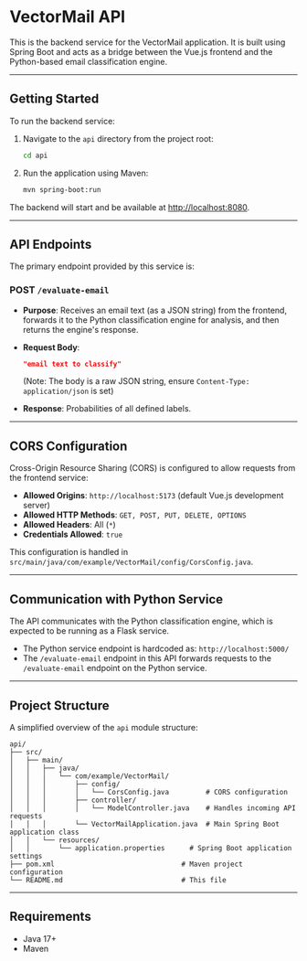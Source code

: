 # VectorMail API

This is the backend service for the VectorMail application. It is built using Spring Boot and acts as a bridge between the Vue.js frontend and the Python-based email classification engine.

---

## Getting Started

To run the backend service:

1.  Navigate to the `api` directory from the project root:
    ```bash
    cd api
    ```
2.  Run the application using Maven:
    ```bash
    mvn spring-boot:run
    ```

The backend will start and be available at [http://localhost:8080](http://localhost:8080).

---

## API Endpoints

The primary endpoint provided by this service is:

### POST `/evaluate-email`

-   **Purpose**: Receives an email text (as a JSON string) from the frontend, forwards it to the Python classification engine for analysis, and then returns the engine's response.
-   **Request Body**:
    ```json
    "email text to classify"
    ```
    (Note: The body is a raw JSON string, ensure `Content-Type: application/json` is set)

-   **Response**: Probabilities of all defined labels.


---

## CORS Configuration

Cross-Origin Resource Sharing (CORS) is configured to allow requests from the frontend service:

-   **Allowed Origins**: `http://localhost:5173` (default Vue.js development server)
-   **Allowed HTTP Methods**: `GET, POST, PUT, DELETE, OPTIONS`
-   **Allowed Headers**: All (`*`)
-   **Credentials Allowed**: `true`

This configuration is handled in `src/main/java/com/example/VectorMail/config/CorsConfig.java`.

---

## Communication with Python Service

The API communicates with the Python classification engine, which is expected to be running as a Flask service.

-   The Python service endpoint is hardcoded as: `http://localhost:5000/`
-   The `/evaluate-email` endpoint in this API forwards requests to the `/evaluate-email` endpoint on the Python service.

---

## Project Structure

A simplified overview of the `api` module structure:

```
api/
├── src/
│   ├── main/
│   │   ├── java/
│   │   │   └── com/example/VectorMail/
│   │   │       ├── config/
│   │   │       │   └── CorsConfig.java         # CORS configuration
│   │   │       ├── controller/
│   │   │       │   └── ModelController.java    # Handles incoming API requests
│   │   │       └── VectorMailApplication.java  # Main Spring Boot application class
│   │   └── resources/
│   │       └── application.properties      # Spring Boot application settings
├── pom.xml                               # Maven project configuration
└── README.md                             # This file
```

---

## Requirements

-   Java 17+
-   Maven
```
